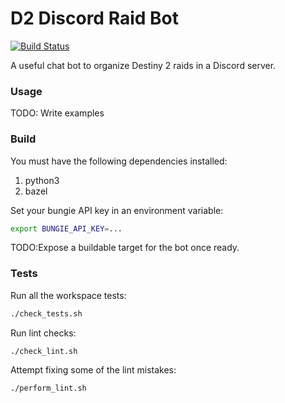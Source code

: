 # D2 Discord Raid Bot

[![Build Status](https://travis-ci.org/ValHook/D2-Discord-Raid-Bot.svg?branch=master)](https://travis-ci.org/ValHook/D2-Discord-Raid-Bot.svg?branch=master)

A useful chat bot to organize Destiny 2 raids in a Discord server.

### Usage
TODO: Write examples

### Build

You must have the following dependencies installed:
1. python3
2. bazel

Set your bungie API key in an environment variable:
```sh
export BUNGIE_API_KEY=...
```

TODO:Expose a buildable target for the bot once ready.

### Tests
Run all the workspace tests:
```sh
./check_tests.sh
```
Run lint checks:
```sh
./check_lint.sh
```
Attempt fixing some of the lint mistakes:
```sh
./perform_lint.sh
```

